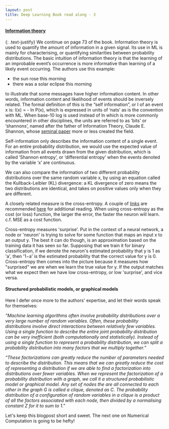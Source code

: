 ```yaml
---
layout: post
title: Deep Learning Book read along - 3
---
```


#### [Information theory](http://www.deeplearningbook.org/contents/prob.html)

{: .text-justify}
We continue on page 73 of the book. Information theory is used to quantify the amount of information in a given signal. Its use in ML is mainly for characterising, or quantifying similarities between probability distributions. The basic intuition of information theory is that the learning of an improbable event’s occurrence is more informative than learning of a likely event occurring. The authors use this example:

- the sun rose this morning
- there was a solar eclipse this morning

to illustrate that some messages have higher information content. In other words, information content and likelihood of events should be inversely related. The formal definition of this is the “self information”, or I of an event x is: I(x) = - ln P(x), which is expressed in units of ‘nats’ as is the convention with ML. When base-10 log is used instead of ln which is more commonly encountered in other disciplines, the units are referred to as ‘bits' or ‘shannons’, named after the father of Information Theory, Claude E. Shannon, whose [seminal paper](http://worrydream.com/refs/Shannon%20-%20A%20Mathematical%20Theory%20of%20Communication.pdf) more or less created the field.

Self-information only describes the information content of a single event. For an entire probability distribution, we would use the expected value of information from all events drawn from the given distribution, which is called ‘Shannon entropy’, or ‘differential entropy’ when the events denoted by the variable ‘x’ are continuous.

We can also compare the information of two different probability distributions over the same random variable x, by using an equation called the Kullback-Leibler (KL) divergence: a KL divergence of zero means the two distributions are identical, and takes on positive values only when they are different.

A closely related measure is the cross-entropy. A couple of [links](http://neuralnetworksanddeeplearning.com/chap3.html#introducing_the_cross-entropy_cost_function) are recommended [here](http://peterroelants.github.io/posts/neural_network_implementation_intermezzo02/) for additional reading. When using cross-entropy as the cost (or loss) function, the larger the error, the faster the neuron will learn. c.f. MSE as a cost function.

Cross-entropy measures 'surprise'. Put in the context of a neural network, a node or 'neuron' is trying to solve for some function that maps an input x to an output y. The best it can do though, is an approximation based on the training data it has seen so far. Supposing that we train it for binary classification, if we denote the neuron's estimated probability that y is 1 as 'a', then '1−a' is the estimated probability that the correct value for y is 0. Cross-entropy then comes into the picture because it measures how "surprised" we are when we learn the true value for y. If the output matches what we expect then we have low cross-entropy, or low 'surprise', and vice versa.

#### Structured probabilistic models, or graphical models

Here I defer once more to the authors' expertise, and let their words speak for themselves:

*“Machine learning algorithms often involve probability distributions over a very large number of random variables. Often, these probability distributions involve direct interactions between relatively few variables. Using a single function to describe the entire joint probability distribution can be very inefficient (both computationally and statistically). Instead of using a single function to represent a probability distribution, we can split a probability distribution into many factors that we multiply together.”*

*“These factorizations can greatly reduce the number of parameters needed to describe the distribution. This means that we can greatly reduce the cost of representing a distribution if we are able to find a factorization into distributions over fewer variables. When we represent the factorization of a probability distribution with a graph, we call it a structured probabilistic model or graphical model. Any set of nodes the are all connected to each other in the graph G is called a clique, denoted as C. The probability distribution of a configuration of random variables in a clique is a product of all the factors associated with each node, then divided by a normalising constant Z for it to sum to 1."*

Let's keep this blogpost short and sweet. The next one on Numerical Computation is going to be hefty!
